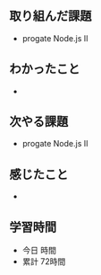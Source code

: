 ## 取り組んだ課題
- progate Node.js Ⅱ
## わかったこと
- 
## 次やる課題
- progate Node.js Ⅱ
## 感じたこと
- 
## 学習時間
- 今日 時間
- 累計 72時間
